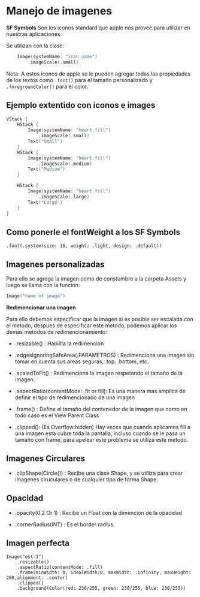 # Manejo de imagenes

<strong>SF Symbols</strong>
Son los iconos standard que apple nos provee para utilizar en nuestras aplicaciones.

Se utilizan con la clase:

```swift
	Image(systemName: "icon_name")
		.imageScale(.small)
```

Nota: A estos iconos de apple se le pueden agregar todas las propiedades de los textos como ```.font()``` para el tamaño personalizado y ```.foregroundColor()``` para el color.

## Ejemplo extentido con iconos e images

```swift
VStack {
    HStack {
        Image(systemName: "heart.fill")
            .imageScale(.small)
        Text("Small")
    }
    HStack {
        Image(systemName: "heart.fill")
            .imageScale(.medium)
        Text("Medium")
    }

    HStack {
        Image(systemName: "heart.fill")
            .imageScale(.large)
        Text("Large")
    }
}
```

## Como ponerle el fontWeight a los SF Symbols

```
.font(.system(size: 18, weight: .light, design: .default))
```

## Imagenes personalizadas

Para ello se agrega la imagen como de constumbre a la carpeta Assets y luego se llama con la funcion:

```swift
Image("name of image")
```

<strong>Redimencionar una imagen</strong>

<p>Para ello debemos especificar que la imagen si es posible ser escalada con el metodo, despues de especificar este metodo, podemos aplicar los demas metodos de redimencionamiento: </p>

- .resizable() : Habilita la redimencion
- .edgesIgnoringSafeArea(.PARAMETROS) : Redimenciona una imagen sin tomar en cuenta sus areas seguras, .top, .bottom, etc.
- .scaledToFit() : Redimenciona la imagen respetando el tamaño de la imagen.
- .aspectRatio(contentMode: .fit or fill): Es una manera mas amplica de definir el tipo de redimencionado de una imagen
- .frame() : Define el tamaño del contenedor de la imagen que como en todo caso es el View Parent Class

- .clipped(): (Es Overflow:hidden) Hay veces que cuando aplicamos fill a una imagen esta cubre toda la pantalla, incluso cuando se le pasa un tamaño con frame, para apelear este problema se utiliza este metodo.

## Imagenes Circulares

- .clipShape(Circle()) : Recibe una clase Shape, y se utiliza para crear imagenes ciruculares o de cualquier tipo de forma Shape.

## Opacidad

- .opacity(0.2 Or 1) : Recibe un Float con la dimencion de la opacidad

- .cornerRadius(INT) : Es el border radius.

## Imagen perfecta

```
Image("est-1")
    .resizable()
    .aspectRatio(contentMode: .fill)
    .frame(minWidth: 0, idealWidth:0, maxWidth: .infinity, maxHeight: 200,alignment: .center)
    .clipped()
    .background(Color(red: 230/255, green: 230/255, blue: 230/255))
```
